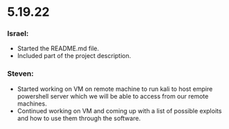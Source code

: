 # 5.19.22
### Israel: 
* Started the README.md file.
* Included part of the project description.

### Steven:
* Started working on VM on remote machine to run kali to host empire powershell server which we will be able to access from our remote machines.
* Continued working on VM and coming up with a list of possible exploits and how to use them through the software.
